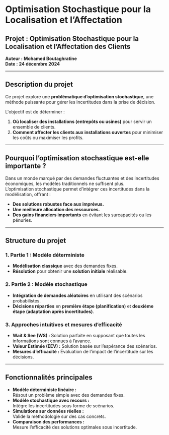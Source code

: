 # Optimisation Stochastique pour la Localisation et l’Affectation

## **Projet : Optimisation Stochastique pour la Localisation et l’Affectation des Clients**

**Auteur :** **Mohamed Boutaghratine**  
**Date :** **24 décembre 2024**  

---

## **Description du projet**
Ce projet explore une **problématique d’optimisation stochastique**, une méthode puissante pour gérer les incertitudes dans la prise de décision.  

L'objectif est de déterminer :  
1. **Où localiser des installations (entrepôts ou usines)** pour servir un ensemble de clients.  
2. **Comment affecter les clients aux installations ouvertes** pour minimiser les coûts ou maximiser les profits.  

---

## **Pourquoi l’optimisation stochastique est-elle importante ?**

Dans un monde marqué par des demandes fluctuantes et des incertitudes économiques, les modèles traditionnels ne suffisent plus.  
L’optimisation stochastique permet d’intégrer ces incertitudes dans la modélisation, offrant :  

- **Des solutions robustes face aux imprévus.**  
- **Une meilleure allocation des ressources.**  
- **Des gains financiers importants** en évitant les surcapacités ou les pénuries.  

---

## **Structure du projet**

### **1. Partie 1 : Modèle déterministe**
- **Modélisation classique** avec des demandes fixes.  
- **Résolution** pour obtenir une **solution initiale** réalisable.  

### **2. Partie 2 : Modèle stochastique**
- **Intégration de demandes aléatoires** en utilisant des scénarios probabilistes.  
- **Décisions réparties** en **première étape (planification)** et **deuxième étape (adaptation après incertitudes)**.  

### **3. Approches intuitives et mesures d’efficacité**
- **Wait & See (WS) :** Solution parfaite en supposant que toutes les informations sont connues à l’avance.  
- **Valeur Estimée (EEV) :** Solution basée sur l’espérance des scénarios.  
- **Mesures d’efficacité :** Évaluation de l’impact de l’incertitude sur les décisions.  

---

## **Fonctionnalités principales**

- **Modèle déterministe linéaire :**  
  Résout un problème simple avec des demandes fixes.  
- **Modèle stochastique avec recours :**  
  Intègre les incertitudes sous forme de scénarios.  
- **Simulations sur données réelles :**  
  Valide la méthodologie sur des cas concrets.  
- **Comparaison des performances :**  
  Mesure l’efficacité des solutions optimales sous incertitude.  

